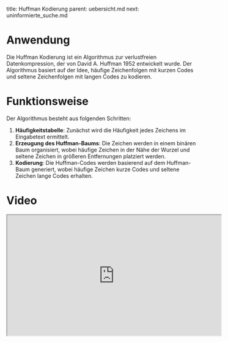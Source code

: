 title: Huffman Kodierung
parent: uebersicht.md
next: uninformierte_suche.md

# Anwendung
Die Huffman Kodierung ist ein Algorithmus zur verlustfreien Datenkompression, der von David A. Huffman 1952 entwickelt wurde. Der Algorithmus basiert auf der Idee, häufige Zeichenfolgen mit kurzen Codes und seltene Zeichenfolgen mit langen Codes zu kodieren.

# Funktionsweise
Der Algorithmus besteht aus folgenden Schritten:
1. **Häufigkeitstabelle**: Zunächst wird die Häufigkeit jedes Zeichens im Eingabetext ermittelt.
2. **Erzeugung des Huffman-Baums**: Die Zeichen werden in einem binären Baum organisiert, wobei häufige Zeichen in der Nähe der Wurzel und seltene Zeichen in größeren Entfernungen platziert werden.
3. **Kodierung**: Die Huffman-Codes werden basierend auf dem Huffman-Baum generiert, wobei häufige Zeichen kurze Codes und seltene Zeichen lange Codes erhalten.

# Video
<iframe width="560" height="315" src="https://www.youtube.com/embed/6vgkip3z83s" title="YouTube video player" allow="accelerometer; autoplay; clipboard-write; encrypted-media; gyroscope; picture-in-picture; web-share" allowfullscreen></iframe>